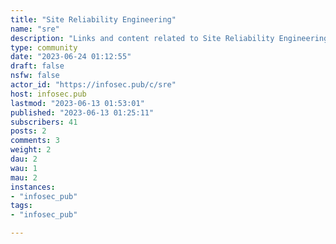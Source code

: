 ```yaml
---
title: "Site Reliability Engineering" 
name: "sre"
description: "Links and content related to Site Reliability Engineering (SRE), observability, system monitoring, and related topics. Related to DevOps, DevSecOps, etc.Not affiliated with the subreddit r/sre, though the topics are similar in scope"
type: community
date: "2023-06-24 01:12:55"
draft: false
nsfw: false
actor_id: "https://infosec.pub/c/sre"
host: infosec.pub
lastmod: "2023-06-13 01:53:01"
published: "2023-06-13 01:25:11"
subscribers: 41
posts: 2
comments: 3
weight: 2
dau: 2
wau: 1
mau: 2
instances:
- "infosec_pub"
tags: 
- "infosec_pub"

---
```

